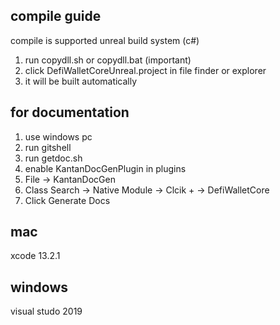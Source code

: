 ## compile guide
compile is supported unreal build system (c#)
1. run copydll.sh or copydll.bat (important)
2. click DefiWalletCoreUnreal.project in file finder or explorer
3. it will be built automatically

## for documentation
1. use windows pc
2. run gitshell
3. run getdoc.sh
4. enable KantanDocGenPlugin in plugins 
5. File -> KantanDocGen 
6. Class Search -> Native Module -> Clcik + -> DefiWalletCore
7. Click Generate Docs

##  mac
xcode 13.2.1 

## windows
visual studo 2019 

